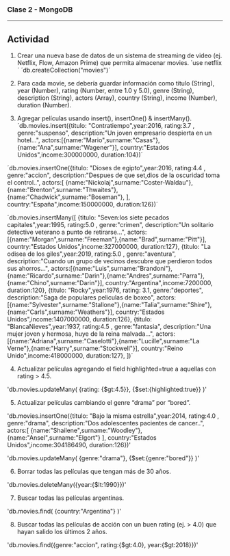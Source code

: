 ### Clase 2 - MongoDB
___________________________________
##  Actividad

1. Crear una nueva base de datos de un sistema de streaming de video (ej. Netflix, Flow, Amazon Prime) que permita almacenar movies.
´use netflix´
´db.createCollection("movies")´

2. Para cada movie, se debería guardar información como título (String), year (Number), rating (Number, entre 1.0 y 5.0), genre (String), description (String), actors (Array<String>), country (String), income (Number), duration (Number).
3. Agregar películas usando insert(), insertOne() & insertMany().
´db.movies.insert({titulo: "Contratiempo",year:2016, rating:3.7 , genre:"suspenso", description:"Un joven empresario despierta en un hotel...", 
actors:[{name:"Mario",surname:"Casas"},{name:"Ana",surname:"Wagener"}],
country:"Estados Unidos",income:300000000, duration:104})´

´db.movies.insertOne({titulo: "Dioses de egipto",year:2016, rating:4.4 , genre:"accion", description:"Despues de que set,dios de la oscuridad toma el control..", 
actors:[
{name:"Nickolaj",surname:"Coster-Waldau"},
{name:"Brenton",surname:"Thwaites"},
{name:"Chadwick",surname:"Boseman"},
],
country:"España",income:150000000, duration:126})´

´db.movies.insertMany([ 
{titulo: "Seven:los siete pecados capitales",year:1995, rating:5.0 , genre:"crimen", description:"Un solitario detective veterano a punto de retirarse...",
 actors:[{name:"Morgan",surname:"Freeman"},{name:"Brad",surname:"Pitt"}],
country:"Estados Unidos",income:327000000, duration:127},
{titulo: "La odisea de los giles",year:2019, rating:5.0 , genre:"aventura", description:"Cuando un grupo de vecinos descubre que perdieron todos sus ahorros...", 
actors:[{name:"Luis",surname:"Brandoni"},{name:"Ricardo",surname:"Darin"},{name:"Andres",surname:"Parra"},{name:"Chino",surname:"Darin"}],
country:"Argentina",income:7200000, duration:120},
{titulo: "Rocky",year:1976, rating: 3.1, genre:"deportes", description:"Saga de populares peliculas de boxeo", 
actors:[{name:"Sylvester",surname:"Stallone"},{name:"Talia",surname:"Shire"},{name:"Carls",surname:"Weathers"}],
country:"Estados Unidos",income:1407000000, duration:126},
{titulo: "BlancaNieves",year:1937, rating:4.5 , genre:"fantasia", description:"Una mujer joven y hermosa, huye de la reina malvada...",
 actors:[{name:"Adriana",surname:"Caselotti"},{name:"Lucille",surname:"La Verne"},{name:"Harry",surname:"Stockwell"}],
country:"Reino Unido",income:418000000, duration:127},
])´

4. Actualizar películas agregando el field highlighted=true a aquellas con rating > 4.5.

'db.movies.updateMany(
{rating: {$gt:4.5}},
{$set:{highlighted:true}}
)'

5. Actualizar películas cambiando el genre “drama” por “bored”.

'db.movies.insertOne({titulo: "Bajo la misma estrella",year:2014, rating:4.0 , genre:"drama", description:"Dos adolescentes pacientes de cancer..", 
actors:[
{name:"Shailene",surname:"Woodley"},
{name:"Ansel",surname:"Elgort"}
],
country:"Estados Unidos",income:304186490, duration:126})'

'db.movies.updateMany(
{genre:"drama"},
{$set:{genre:"bored"}}
)'

6. 	Borrar todas las películas que tengan más de 30 años.

'db.movies.deleteMany({year:{$lt:1990}})'

7. 	Buscar todas las películas argentinas.

'db.movies.find(
{country:"Argentina"}
)'

8.	Buscar todas las películas de acción con un buen rating (ej. > 4.0)
	que hayan salido los últimos 2 años.
  
'db.movies.find({genre:"accion", rating:{$gt:4.0}, year:{$gt:2018}})'

